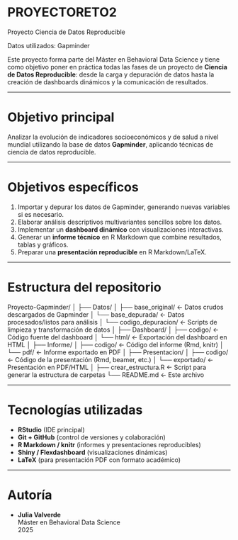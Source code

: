 # PROYECTORETO2
Proyecto Ciencia de Datos Reproducible 

Datos utilizados: Gapminder 

Este proyecto forma parte del Máster en Behavioral Data Science y tiene como objetivo poner en práctica todas las fases de un proyecto de **Ciencia de Datos Reproducible**: desde la carga y depuración de datos hasta la creación de dashboards dinámicos y la comunicación de resultados.

---

# Objetivo principal
Analizar la evolución de indicadores socioeconómicos y de salud a nivel mundial utilizando la base de datos **Gapminder**, aplicando técnicas de ciencia de datos reproducible.

---

# Objetivos específicos
1. Importar y depurar los datos de Gapminder, generando nuevas variables si es necesario.  
2. Elaborar análisis descriptivos multivariantes sencillos sobre los datos.  
3. Implementar un **dashboard dinámico** con visualizaciones interactivas.  
4. Generar un **informe técnico** en R Markdown que combine resultados, tablas y gráficos.  
5. Preparar una **presentación reproducible** en R Markdown/LaTeX.  

---

# Estructura del repositorio

Proyecto-Gapminder/
│
├── Datos/
│ ├── base_original/ <- Datos crudos descargados de Gapminder
│ └── base_depurada/ <- Datos procesados/listos para análisis
│ └── codigo_depuracion/ <- Scripts de limpieza y transformación de datos
│
├── Dashboard/
│ ├── codigo/ <- Código fuente del dashboard
│ └── html/ <- Exportación del dashboard en HTML
│
├── Informe/
│ ├── codigo/ <- Código del informe (Rmd, knitr)
│ └── pdf/ <- Informe exportado en PDF
│
├── Presentacion/
│ ├── codigo/ <- Código de la presentación (Rmd, beamer, etc.)
│ └── exportado/ <- Presentación en PDF/HTML
│
├── crear_estructura.R <- Script para generar la estructura de carpetas
└── README.md <- Este archivo


---

# Tecnologías utilizadas
- **RStudio** (IDE principal)  
- **Git + GitHub** (control de versiones y colaboración)  
- **R Markdown / knitr** (informes y presentaciones reproducibles)  
- **Shiny / Flexdashboard** (visualizaciones dinámicas)  
- **LaTeX** (para presentación PDF con formato académico)  

---

# Autoría
- **Julia Valverde**  
Máster en Behavioral Data Science  
2025


